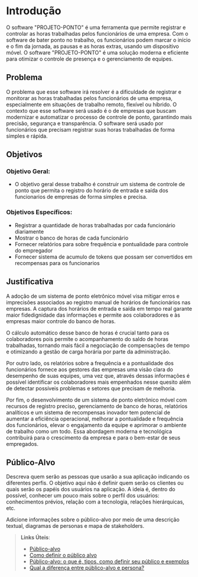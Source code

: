 # Introdução

O software "PROJETO-PONTO" é uma ferramenta que permite registrar e controlar as horas trabalhadas pelos funcionários de uma empresa. Com o software de bater ponto no trabalho, os funcionários podem marcar o início e o fim da jornada, as pausas e as horas extras, usando um dispositivo móvel. O software "PROJETO-PONTO" é uma solução moderna e eficiente para otimizar o controle de presença e o gerenciamento de equipes.

## Problema
O problema que esse software irá resolver é a dificuldade de registrar e monitorar as horas trabalhadas pelos funcionários de uma empresa, especialmente em situações de trabalho remoto, flexível ou híbrido. 
O contexto que esse software será usado é o de empresas que buscam modernizar e automatizar o processo de controle de ponto, garantindo mais precisão, segurança e transparência. O software será usado por funcionários que precisam registrar suas horas trabalhadas de forma simples e rápida.

## Objetivos

### Objetivo Geral:
* O objetivo geral desse trabalho é construir um sistema de controle de ponto que permita o registro do horário de entrada e saída dos funcionarios de empresas de forma simples e precisa.

### Objetivos Específicos:
* Registrar a quantidade de horas trabalhadas por cada funcionário diariamente
* Mostrar o banco de horas de cada funcionário
* Fornecer relatórios para sobre frequência e pontualidade para controle do empregador
* Fornecer sistema de acumulo de tokens que possam ser convertidos em recompensas para os funcionarios 


## Justificativa

A adoção de um sistema de ponto eletrônico móvel visa mitigar erros e imprecisões associados ao registro manual de horários de funcionários nas empresas. A captura dos horários de entrada e saída em tempo real garante maior fidedignidade das informações e permite aos colaboradores e às empresas maior controle do banco de horas.

O cálculo automático desse banco de horas é crucial tanto para os colaboradores  pois permite o acompanhamento do saldo de horas trabalhadas, tornando mais fácil a negociação de compensações de tempo e otimizando a gestão de carga horária por parte da administração.

Por outro lado, os relatórios sobre a frequência e a pontualidade dos funcionários fornece aos gestores das empresas uma visão clara do desempenho de suas equipes, uma vez que, através dessas informações é possível identificar os colaboradores mais empenhados nesse quesito além de detectar possíveis problemas e setores que precisam de melhoria.

Por fim, o desenvolvimento de um sistema de ponto eletrônico móvel com recursos de registro preciso, gerenciamento de banco de horas, relatórios analíticos e um sistema de recompensas inovador tem potencial de aumentar a eficiência operacional, melhorar a pontualidade e frequência dos funcionários, elevar o engajamento da equipe e aprimorar o ambiente de trabalho como um todo. Essa abordagem moderna e tecnológica contribuirá para o crescimento da empresa e para o bem-estar de seus empregados.

## Público-Alvo

Descreva quem serão as pessoas que usarão a sua aplicação indicando os diferentes perfis. O objetivo aqui não é definir quem serão os clientes ou quais serão os papéis dos usuários na aplicação. A ideia é, dentro do possível, conhecer um pouco mais sobre o perfil dos usuários: conhecimentos prévios, relação com a tecnologia, relações
hierárquicas, etc.

Adicione informações sobre o público-alvo por meio de uma descrição textual, diagramas de personas e mapa de stakeholders.

> **Links Úteis**:
> - [Público-alvo](https://blog.hotmart.com/pt-br/publico-alvo/)
> - [Como definir o público alvo](https://exame.com/pme/5-dicas-essenciais-para-definir-o-publico-alvo-do-seu-negocio/)
> - [Público-alvo: o que é, tipos, como definir seu público e exemplos](https://klickpages.com.br/blog/publico-alvo-o-que-e/)
> - [Qual a diferença entre público-alvo e persona?](https://rockcontent.com/blog/diferenca-publico-alvo-e-persona/)
